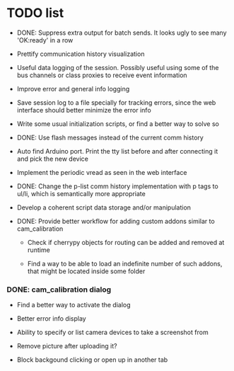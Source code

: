 # TODO list

- DONE: Suppress extra output for batch sends. It looks ugly to see many 'OK:ready' in a row

- Prettify communication history visualization

- Useful data logging of the session. Possibly useful using some of the bus channels or class proxies to receive event information

- Improve error and general info logging

- Save session log to a file specially for tracking errors, since the web interface should better minimize the error info

- Write some usual initialization scripts, or find a better way to solve so

- DONE: Use flash messages instead of the current comm history

- Auto find Arduino port. Print the tty list before and after connecting it and pick the new device

- Implement the periodic vread as seen in the web interface

- DONE: Change the p-list comm history implementation with p tags to ul/li, which is semantically more appropriate

- Develop a coherent script data storage and/or manipulation

- DONE: Provide better workflow for adding custom addons similar to cam_calibration

  - Check if cherrypy objects for routing can be added and removed at runtime

  - Find a way to be able to load an indefinite number of such addons, that might be located inside some folder

### DONE: cam_calibration dialog

- Find a better way to activate the dialog

- Better error info display

- Ability to specify or list camera devices to take a screenshot from

- Remove picture after uploading it?

- Block backgound clicking or open up in another tab
